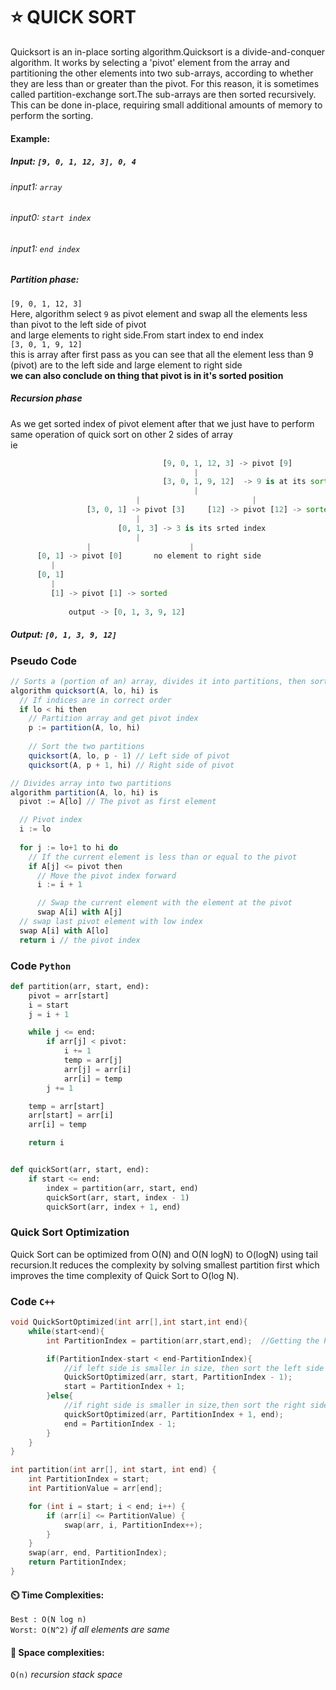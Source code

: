 # ⭐ QUICK SORT

Quicksort is an in-place sorting algorithm.Quicksort is a divide-and-conquer algorithm. 
It works by selecting a 'pivot' element from the array and partitioning the other elements into two sub-arrays, 
according to whether they are less than or greater than the pivot. For this reason, 
it is sometimes called partition-exchange sort.The sub-arrays are then sorted recursively. 
This can be done in-place, requiring small additional amounts of memory to perform the sorting.
#### Example: 

##### Input: `[9, 0, 1, 12, 3], 0, 4` 
###### input1: `array`
###### input0: `start index`
###### input1: `end index`

##### Partition phase: 
`[9, 0, 1, 12, 3]`<br/>
Here, algorithm select `9` as pivot element and swap all the elements less than pivot to the left side of pivot <br/>
and large elements to right side.From start index to end index<br/>
`[3, 0, 1, 9, 12]` <br/>
this is array after first pass as you can see that all the element less than 9 (pivot) are to the left side and large element to right side <br/>
**we can also conclude on thing that pivot is in it's sorted position** <br/>
##### Recursion phase
As we get sorted index of pivot element after that we just have to perform same operation of quick sort on other 2 sides of array <br/>
ie
```py
                                  [9, 0, 1, 12, 3] -> pivot [9]
                                         |
                                  [3, 0, 1, 9, 12]  -> 9 is at its sorted index
                                         |
                            |                         |
                 [3, 0, 1] -> pivot [3]     [12] -> pivot [12] -> sorted           
                            |
                        [0, 1, 3] -> 3 is its srted index
                            |
                 |                      |
      [0, 1] -> pivot [0]       no element to right side
         |
      [0, 1]
         |
         [1] -> pivot [1] -> sorted
               
             output -> [0, 1, 3, 9, 12]
```



##### Output: `[0, 1, 3, 9, 12]`


### Pseudo Code
``` js
// Sorts a (portion of an) array, divides it into partitions, then sorts those
algorithm quicksort(A, lo, hi) is 
  // If indices are in correct order
  if lo < hi then 
    // Partition array and get pivot index
    p := partition(A, lo, hi) 
      
    // Sort the two partitions
    quicksort(A, lo, p - 1) // Left side of pivot
    quicksort(A, p + 1, hi) // Right side of pivot

// Divides array into two partitions
algorithm partition(A, lo, hi) is 
  pivot := A[lo] // The pivot as first element

  // Pivot index
  i := lo 
  
  for j := lo+1 to hi do 
    // If the current element is less than or equal to the pivot
    if A[j] <= pivot then 
      // Move the pivot index forward
      i := i + 1

      // Swap the current element with the element at the pivot
      swap A[i] with A[j] 
  // swap last pivot element with low index
  swap A[i] with A[lo]
  return i // the pivot index
```

### Code `Python`
``` py
def partition(arr, start, end):
    pivot = arr[start]
    i = start
    j = i + 1

    while j <= end:
        if arr[j] < pivot:
            i += 1
            temp = arr[j]
            arr[j] = arr[i]
            arr[i] = temp
        j += 1

    temp = arr[start]
    arr[start] = arr[i]
    arr[i] = temp

    return i


def quickSort(arr, start, end):
    if start <= end:
        index = partition(arr, start, end)
        quickSort(arr, start, index - 1)
        quickSort(arr, index + 1, end)

```

### Quick Sort Optimization

Quick Sort can be optimized from O(N) and O(N logN) to O(logN) using tail recursion.It reduces the complexity by solving smallest partition first which improves the time complexity of Quick Sort to O(log N).
### Code `C++`
```cpp
void QuickSortOptimized(int arr[],int start,int end){
    while(start<end){
        int PartitionIndex = partition(arr,start,end);  //Getting the Partition index 

        if(PartitionIndex-start < end-PartitionIndex){
            //if left side is smaller in size, then sort the left side first
            QuickSortOptimized(arr, start, PartitionIndex - 1);
			start = PartitionIndex + 1;
        }else{
            //if right side is smaller in size,then sort the right side first
            quickSortOptimized(arr, PartitionIndex + 1, end);
            end = PartitionIndex - 1;
        }
    }
}

int partition(int arr[], int start, int end) {
	int PartitionIndex = start;
	int PartitionValue = arr[end];

	for (int i = start; i < end; i++) {
		if (arr[i] <= PartitionValue) {
			swap(arr, i, PartitionIndex++);
		}
	}
	swap(arr, end, PartitionIndex);
	return PartitionIndex;
}
```

#### ⏲️ Time Complexities:
`Best : O(N log n)`
<br/>
`Worst: O(N^2)`  *if all elements are same*

#### 👾 Space complexities:
`O(n)`  *recursion stack space*
